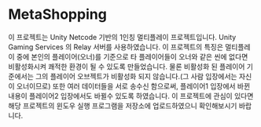 # MetaShopping
이 프로젝트는 Unity Netcode 기반의 1인칭 멀티플레이 프로젝트입니다.
Unity Gaming Services 의 Relay 서버를 사용하였습니다.
이 프로젝트의 특징은 멀티플레이 중에 본인의 플레이어(오너)를 기준으로
타 플레이어들이 오너와 같은 씬에 없다면 비활성화시켜
쾌적한 환경이 될 수 있도록 만들었습니다.
물론 비활성화 된 플레이어 기준에서는 그의 플레이어 오브젝트가 비활성화 되지 않습니다.(그 사람 입장에서는 자신이 오너이므로)
또한 여러 데이터들을 서로 송수신 함으로써, 플레이어1 입장에서 바뀐 내용이 플레이어2 입장에서도 바뀔수 있도록 하였습니다.
이 프로젝트에 관심이 있다면 해당 프로젝트의 윈도우 실행 프로그램을 저장소에 업로드하였으니 확인해보시기 바랍니다.
